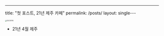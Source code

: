 ---
title: "첫 포스트, 21년 제주 카페"
permalink: /posts/
layout: single
​---



<img src="../images/2022-09-22-first/DSC00116.JPG" alt="DSC00116" style="zoom: 33%;" />

- 21년 4월 제주
